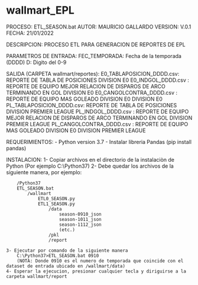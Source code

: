 # wallmart_EPL


PROCESO: ETL_SEASON.bat
AUTOR: MAURICIO GALLARDO
VERSION: V.0.1
FECHA: 21/01/2022

 
DESCRIPCION: PROCESO ETL PARA GENERACION DE REPORTES DE EPL
 
PARAMETROS DE ENTRADA: FEC_TEMPORADA: Fecha de la temporada (DDDD) D: Digito del 0-9

SALIDA (CARPETA wallmart/reportes): 
  E0_TABLAPOSICION_DDDD.csv: REPORTE DE TABLA DE POSICIONES DIVISION E0
  E0_INDGOL_DDDD.csv       : REPORTE DE EQUIPO MEJOR RELACION DE DISPAROS DE ARCO TERMINANDO EN GOL DIVISION E0
  E0_CANGOLCONTRA_DDDD.csv : REPORTE DE EQUIPO MAS GOLEADO DIVISION E0 DIVISION E0  
  PL_TABLAPOSICION_DDDD.csv: REPORTE DE TABLA DE POSICIONES DIVISION PREMIER LEAGUE
  PL_INDGOL_DDDD.csv       : REPORTE DE EQUIPO MEJOR RELACION DE DISPAROS DE ARCO TERMINANDO EN GOL DIVISION PREMIER LEAGUE
  PL_CANGOLCONTRA_DDDD.csv : REPORTE DE EQUIPO MAS GOLEADO DIVISION E0 DIVISION PREMIER LEAGUE     


REQUERIMIENTOS:
	- Python version 3.7
	- Instalar libreria Pandas (pip install pandas)
	
INSTALACION:
	1- Copiar archivos en el directorio de la instalaciòn de Python (Por ejemplo C:\Python37)
	2- Debe quedar los archivos de la siguiente manera, por ejemplo:
		
		/Python37
		ETL_SEASON.bat
			/wallmart
				ETL0_SEASON.py
				ETL1_SEASON.py
					/data
						season-0910_json
						season-1011_json
						season-1112_json
						(etc.)
					/pkl
					/report
		
	3- Ejecutar por comando de la siguiente manera
		C:\Python37>ETL_SEASON.bat 0910
		(NOTA: Donde 0910 es el numero de temporada que coincide con el dataset de entrada ubicado en /wallmart/data)
	4- Esperar la ejecucion, presionar cualquier tecla y diriguirse a la carpeta wallmart/report
